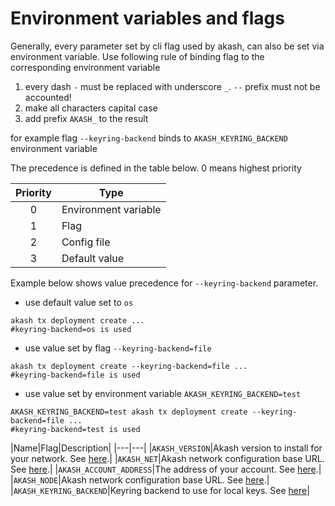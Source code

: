 # Environment variables and flags

Generally, every parameter set by cli flag used by akash, can also be set via environment variable.
Use following rule of binding flag to the corresponding environment variable
1. every dash `-` must be replaced with underscore `_`. `--` prefix must not be accounted!
2. make all characters capital case
3. add prefix `AKASH_` to the result

for example flag `--keyring-backend` binds to `AKASH_KEYRING_BACKEND` environment variable

The precedence is defined in the table below. 0 means highest priority

|Priority|Type|
|:---:|---|
|0|Environment variable|
|1|Flag|
|2|Config file|
|3|Default value|

Example below shows value precedence for `--keyring-backend` parameter.
- use default value set to `os`
```shell
akash tx deployment create ... 
#keyring-backend=os is used
```
- use value set by flag `--keyring-backend=file`
```shell
akash tx deployment create --keyring-backend=file ...
#keyring-backend=file is used 
```
- use value set by environment variable `AKASH_KEYRING_BACKEND=test`
```shell
AKASH_KEYRING_BACKEND=test akash tx deployment create --keyring-backend=file ...
#keyring-backend=test is used 
```

|Name|Flag|Description|
|---|---|
|`AKASH_VERSION`|Akash version to install for your network.  See [here](/guides/version.md).|
|`AKASH_NET`|Akash network configuration base URL. See [here](/guides/version.md).|
|`AKASH_ACCOUNT_ADDRESS`|The address of your account.  See [here](/guides/wallet/README.md#account-address).|
|`AKASH_NODE`|Akash network configuration base URL. See [here](/guides/version.md).|
|`AKASH_KEYRING_BACKEND`|Keyring backend to use for local keys.  See [here](/guides/wallet/README.md)|
